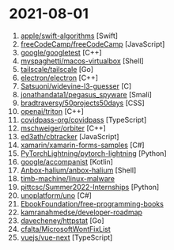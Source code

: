 # 2021-08-01

1. [apple/swift-algorithms](https://github.com/apple/swift-algorithms "Commonly used sequence and collection algorithms for Swift") [Swift]
2. [freeCodeCamp/freeCodeCamp](https://github.com/freeCodeCamp/freeCodeCamp "freeCodeCamp.org's open-source codebase and curriculum. Learn to code for free.") [JavaScript]
3. [google/googletest](https://github.com/google/googletest "GoogleTest - Google Testing and Mocking Framework") [C++]
4. [myspaghetti/macos-virtualbox](https://github.com/myspaghetti/macos-virtualbox "Push-button installer of macOS Catalina, Mojave, and High Sierra guests in Virtualbox for Windows, Linux, and macOS") [Shell]
5. [tailscale/tailscale](https://github.com/tailscale/tailscale "The easiest, most secure way to use WireGuard and 2FA.") [Go]
6. [electron/electron](https://github.com/electron/electron "Build cross-platform desktop apps with JavaScript, HTML, and CSS") [C++]
7. [Satsuoni/widevine-l3-guesser](https://github.com/Satsuoni/widevine-l3-guesser "") [C]
8. [jonathandata1/pegasus_spyware](https://github.com/jonathandata1/pegasus_spyware "decompiled pegasus_spyware") [Smali]
9. [bradtraversy/50projects50days](https://github.com/bradtraversy/50projects50days "50+ mini web projects using HTML, CSS & JS") [CSS]
10. [openai/triton](https://github.com/openai/triton "Development repository for the Triton language and compiler") [C++]
11. [covidpass-org/covidpass](https://github.com/covidpass-org/covidpass "Web app for adding EU Digital COVID Certificates to your wallet apps") [TypeScript]
12. [mschweiger/orbiter](https://github.com/mschweiger/orbiter "Open-source repository of Orbiter Space Flight Simulator") [C++]
13. [ed3ath/cbtracker](https://github.com/ed3ath/cbtracker "Please do not use this tracker to scam anyone! This is free and will be forever free. This tracking will never ask for seed phrases nor private keys. Keep safe!") [JavaScript]
14. [xamarin/xamarin-forms-samples](https://github.com/xamarin/xamarin-forms-samples "Sample apps built using the Xamarin.Forms framework") [C#]
15. [PyTorchLightning/pytorch-lightning](https://github.com/PyTorchLightning/pytorch-lightning "The lightweight PyTorch wrapper for high-performance AI research. Scale your models, not the boilerplate.") [Python]
16. [google/accompanist](https://github.com/google/accompanist "A collection of extension libraries for Jetpack Compose") [Kotlin]
17. [Anbox-halium/anbox-halium](https://github.com/Anbox-halium/anbox-halium "") [Shell]
18. [timb-machine/linux-malware](https://github.com/timb-machine/linux-malware "Tracking interesting Linux (and UNIX) malware. Send PRs") 
19. [pittcsc/Summer2022-Internships](https://github.com/pittcsc/Summer2022-Internships "Collection of Summer 2022 tech internships!") [Python]
20. [unoplatform/uno](https://github.com/unoplatform/uno "Build Mobile, Desktop and WebAssembly apps with C# and XAML. Today. Open source and professionally supported.") [C#]
21. [EbookFoundation/free-programming-books](https://github.com/EbookFoundation/free-programming-books "📚 Freely available programming books") 
22. [kamranahmedse/developer-roadmap](https://github.com/kamranahmedse/developer-roadmap "Roadmap to becoming a web developer in 2021") 
23. [davecheney/httpstat](https://github.com/davecheney/httpstat "It's like curl -v, with colours.") [Go]
24. [cfalta/MicrosoftWontFixList](https://github.com/cfalta/MicrosoftWontFixList "A list of vulnerabilities or design flaws Microsoft does not intend to fix. Since the number is growing, I decided to make a list.") 
25. [vuejs/vue-next](https://github.com/vuejs/vue-next "🖖 Vue.js is a progressive, incrementally-adoptable JavaScript framework for building UI on the web.") [TypeScript]
